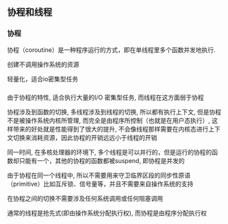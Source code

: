 ## 协程和线程

### 协程

协程（coroutine）是一种程序运行的方式，即在单线程里多个函数并发地执行.

创建不调用操作系统的资源

轻量化，适合io密集型任务

###

由于协程的特性, 适合执行大量的I/O 密集型任务, 而线程在这方面弱于协程

协程涉及到函数的切换, 多线程涉及到线程的切换, 所以都有执行上下文, 但是协程不是被操作系统内核所管理, 而完全是由程序所控制（也就是在用户态执行）, 这样带来的好处就是性能得到了很大的提升, 不会像线程那样需要在内核态进行上下文切换来消耗资源，因此协程的开销远远小于线程的开销

同一时间, 在多核处理器的环境下, 多个线程是可以并行的，但是运行的协程的函数却只能有一个，其他的协程的函数都被suspend, 即协程是并发的

由于协程在同一个线程中, 所以不需要用来守卫临界区段的同步性原语（primitive）比如互斥锁、信号量等，并且不需要来自操作系统的支持

在协程之间的切换不需要涉及任何系统调用或任何阻塞调用

通常的线程是抢先式(即由操作系统分配执行权), 而协程是由程序分配执行权